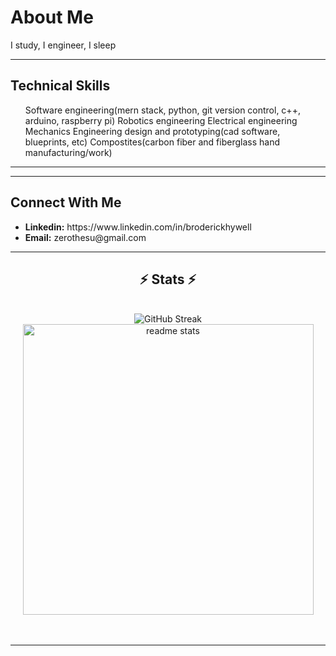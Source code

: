 <h1>About Me</h1>
<span> I study, I engineer, I sleep </span>

<hr/>
<h2>Technical Skills</h2>
<ul>
    Software engineering(mern stack, python, git version control, c++, arduino, raspberry pi)
    Robotics engineering
    Electrical engineering
    Mechanics
    Engineering design and prototyping(cad software, blueprints, etc)
    Compostites(carbon fiber and fiberglass hand manufacturing/work)
</ul>

<hr/>

<hr/>
<h2>Connect With Me</h2>
<ul>
    <li><b>Linkedin:</b> https://www.linkedin.com/in/broderickhywell</li>
    <li><b>Email:</b> zerothesu@gmail.com</li>
</ul>

<hr/>

<h2 align="center">⚡ Stats ⚡</h2>
<br>
<div align=center>
  <img <a href="https://git.io/streak-stats"><img src="https://streak-stats.demolab.com?user=BroderickHywell&theme=dark&border_radius=10" alt="GitHub Streak" /></a>
  <img width=465 src="https://github-readme-stats.vercel.app/api?username=BroderickHywell&show_icons=true&theme=react&rank_icon=github&border_radius=10" alt="readme stats" />
  <br/>
</div>
<br/><br/>

<hr/>

<br/>
